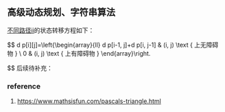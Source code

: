 ##  高级动态规划、字符串算法

[不同路径ii](https://leetcode-cn.com/problems/unique-paths-ii/)的状态转移方程如下：


$$
d p[i][j]=\left\{\begin{array}{ll}
d p[i-1, j]+d p[i, j-1] & (i, j) \text { 上无障碍物 } \\
0 & (i, j) \text { 上有障碍物 }
\end{array}\right.
$$
后续待补充：







### reference

1. https://www.mathsisfun.com/pascals-triangle.html